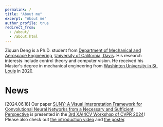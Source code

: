 ```yaml
---
permalink: /
title: "About me"
excerpt: "About me"
author_profile: true
redirect_from: 
  - /about/
  - /about.html
---
```


Ziquan Deng is a Ph.D. student from [Department of Mechanical and Aerospace Engineering](https://mae.ucdavis.edu/), [University of California, Davis](https://www.ucdavis.edu/). His research interests include control theory and computer vision. He received his Master's degree in mechanical engineering from [Washinton University in St. Louis](https://wustl.edu/) in 2020.

News
======
[2024.06.18] Our paper [SUNY: A Visual Interpretation Framework for Convolutional Neural Networks from a Necessary and Sufficient Perspective](https://arxiv.org/abs/2303.00244) is presented in the [3rd XAI4CV Workshop of CVPR 2024](https://xai4cv.github.io/workshop_cvpr24)! Please also check out [the introduction video](https://www.youtube.com/watch?v=PZpOPtXDDHo) and [the poster](https://xai4cv.github.io/assets/papers2024/P10_poster.pdf).
